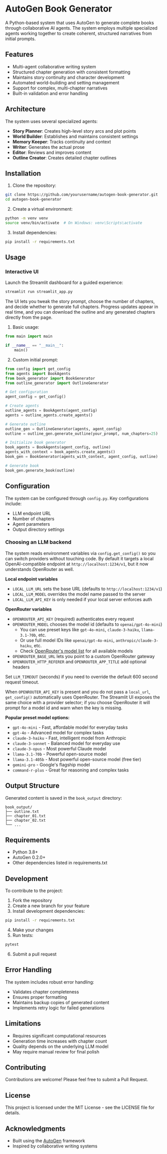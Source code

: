 # AutoGen Book Generator

A Python-based system that uses AutoGen to generate complete books through collaborative AI agents. The system employs multiple specialized agents working together to create coherent, structured narratives from initial prompts.

## Features

- Multi-agent collaborative writing system
- Structured chapter generation with consistent formatting
- Maintains story continuity and character development
- Automated world-building and setting management
- Support for complex, multi-chapter narratives
- Built-in validation and error handling

## Architecture

The system uses several specialized agents:

- **Story Planner**: Creates high-level story arcs and plot points
- **World Builder**: Establishes and maintains consistent settings
- **Memory Keeper**: Tracks continuity and context
- **Writer**: Generates the actual prose
- **Editor**: Reviews and improves content
- **Outline Creator**: Creates detailed chapter outlines

## Installation

1. Clone the repository:
```bash
git clone https://github.com/yourusername/autogen-book-generator.git
cd autogen-book-generator
```

2. Create a virtual environment:
```bash
python -m venv venv
source venv/bin/activate  # On Windows: venv\Scripts\activate
```

3. Install dependencies:
```bash
pip install -r requirements.txt
```

## Usage

### Interactive UI

Launch the Streamlit dashboard for a guided experience:

```bash
streamlit run streamlit_app.py
```

The UI lets you tweak the story prompt, choose the number of chapters, and decide whether to generate full chapters. Progress updates appear in real time, and you can download the outline and any generated chapters directly from the page.

1. Basic usage:
```python
from main import main

if __name__ == "__main__":
    main()
```

2. Custom initial prompt:
```python
from config import get_config
from agents import BookAgents
from book_generator import BookGenerator
from outline_generator import OutlineGenerator

# Get configuration
agent_config = get_config()

# Create agents
outline_agents = BookAgents(agent_config)
agents = outline_agents.create_agents()

# Generate outline
outline_gen = OutlineGenerator(agents, agent_config)
outline = outline_gen.generate_outline(your_prompt, num_chapters=25)

# Initialize book generator
book_agents = BookAgents(agent_config, outline)
agents_with_context = book_agents.create_agents()
book_gen = BookGenerator(agents_with_context, agent_config, outline)

# Generate book
book_gen.generate_book(outline)
```

## Configuration

The system can be configured through `config.py`. Key configurations include:

- LLM endpoint URL
- Number of chapters
- Agent parameters
- Output directory settings

### Choosing an LLM backend

The system reads environment variables via `config.get_config()` so you can switch providers without touching code.
By default it targets a local OpenAI-compatible endpoint at `http://localhost:1234/v1`, but it now understands OpenRouter as well.

**Local endpoint variables**
- `LOCAL_LLM_URL` sets the base URL (defaults to `http://localhost:1234/v1`)
- `LOCAL_LLM_MODEL` overrides the model name passed to the server
- `LOCAL_LLM_API_KEY` is only needed if your local server enforces auth

**OpenRouter variables**
- `OPENROUTER_API_KEY` (required) authenticates every request
- `OPENROUTER_MODEL` chooses the model id (defaults to `openai/gpt-4o-mini`)
  - You can use preset keys like `gpt-4o-mini`, `claude-3-haiku`, `llama-3.1-70b`, etc.
  - Or use full model IDs like `openai/gpt-4o-mini`, `anthropic/claude-3-haiku`, etc.
  - Check [OpenRouter's model list](https://openrouter.ai/models) for all available models
- `OPENROUTER_BASE_URL` lets you point to a custom OpenRouter gateway
- `OPENROUTER_HTTP_REFERER` and `OPENROUTER_APP_TITLE` add optional headers

Set `LLM_TIMEOUT` (seconds) if you need to override the default 600 second request timeout.

When `OPENROUTER_API_KEY` is present and you do not pass a `local_url`, `get_config()` automatically uses OpenRouter.
The Streamlit UI exposes the same choice with a provider selector; if you choose OpenRouter it will prompt for a model id and warn when the key is missing.

**Popular preset model options:**
- `gpt-4o-mini` - Fast, affordable model for everyday tasks
- `gpt-4o` - Advanced model for complex tasks  
- `claude-3-haiku` - Fast, intelligent model from Anthropic
- `claude-3-sonnet` - Balanced model for everyday use
- `claude-3-opus` - Most powerful Claude model
- `llama-3.1-70b` - Powerful open-source model
- `llama-3.1-405b` - Most powerful open-source model (free tier)
- `gemini-pro` - Google's flagship model
- `command-r-plus` - Great for reasoning and complex tasks

## Output Structure

Generated content is saved in the `book_output` directory:
```
book_output/
├── outline.txt
├── chapter_01.txt
├── chapter_02.txt
└── ...
```

## Requirements

- Python 3.8+
- AutoGen 0.2.0+
- Other dependencies listed in requirements.txt

## Development

To contribute to the project:

1. Fork the repository
2. Create a new branch for your feature
3. Install development dependencies:
```bash
pip install -r requirements.txt
```
4. Make your changes
5. Run tests:
```bash
pytest
```
6. Submit a pull request

## Error Handling

The system includes robust error handling:
- Validates chapter completeness
- Ensures proper formatting
- Maintains backup copies of generated content
- Implements retry logic for failed generations

## Limitations

- Requires significant computational resources
- Generation time increases with chapter count
- Quality depends on the underlying LLM model
- May require manual review for final polish

## Contributing

Contributions are welcome! Please feel free to submit a Pull Request.

## License

This project is licensed under the MIT License - see the LICENSE file for details.

## Acknowledgments

- Built using the [AutoGen](https://github.com/microsoft/autogen) framework
- Inspired by collaborative writing systems

